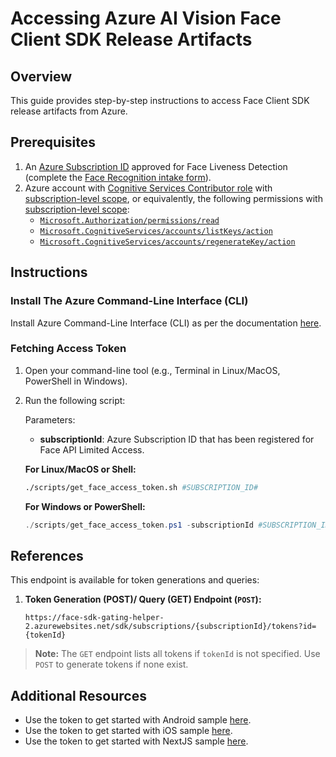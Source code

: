 # Accessing Azure AI Vision Face Client SDK Release Artifacts

## Overview
This guide provides step-by-step instructions to access Face Client SDK release artifacts from Azure.

## Prerequisites
1. An [Azure Subscription ID](https://learn.microsoft.com/azure/azure-portal/get-subscription-tenant-id) approved for Face Liveness Detection (complete the [Face Recognition intake form](https://aka.ms/facerecognition)).
2. Azure account with [Cognitive Services Contributor role](https://learn.microsoft.com/azure/role-based-access-control/role-assignments-list-portal) with [subscription-level scope](https://learn.microsoft.com/en-us/azure/role-based-access-control/scope-overview#:~:text=subscription), or equivalently, the following permissions with [subscription-level scope](https://learn.microsoft.com/en-us/azure/role-based-access-control/scope-overview#:~:text=subscription):
   - [`Microsoft.Authorization/permissions/read`](https://learn.microsoft.com/en-us/azure/role-based-access-control/permissions/management-and-governance#:~:text=Microsoft.Authorization/permissions/read)
   - [`Microsoft.CognitiveServices/accounts/listKeys/action`](https://learn.microsoft.com/en-us/azure/role-based-access-control/permissions/management-and-governance#:~:text=Microsoft.CognitiveServices/accounts/listKeys/action)
   - [`Microsoft.CognitiveServices/accounts/regenerateKey/action`](https://learn.microsoft.com/en-us/azure/role-based-access-control/permissions/management-and-governance#:~:text=Microsoft.CognitiveServices/accounts/regenerateKey/action)

## Instructions

### Install The Azure Command-Line Interface (CLI)
Install Azure Command-Line Interface (CLI) as per the documentation [here](https://learn.microsoft.com/cli/azure/).

### Fetching Access Token

1. Open your command-line tool (e.g., Terminal in Linux/MacOS, PowerShell in Windows).
1. Run the following script:

   Parameters:
   - **subscriptionId**: Azure Subscription ID that has been registered for Face API Limited Access.
   
   **For Linux/MacOS or Shell:**
   ```bash
   ./scripts/get_face_access_token.sh #SUBSCRIPTION_ID#
   ```

   **For Windows or PowerShell:**
   ```powershell
   ./scripts/get_face_access_token.ps1 -subscriptionId #SUBSCRIPTION_ID#
   ```

## References
This endpoint is available for token generations and queries:
   
1. **Token Generation (POST)/ Query (GET) Endpoint (`POST`):**
   
   ```
   https://face-sdk-gating-helper-2.azurewebsites.net/sdk/subscriptions/{subscriptionId}/tokens?id={tokenId}
   ```
      
> **Note:** The `GET` endpoint lists all tokens if `tokenId` is not specified. Use `POST` to generate tokens if none exist.
   
## Additional Resources
- Use the token to get started with Android sample [here](samples/kotlin/face/FaceAnalyzerSample/README.md).
- Use the token to get started with iOS sample [here](samples/swift/face/FaceAnalyzerSample/README.md).
- Use the token to get started with NextJS sample [here](samples/nextjs/README.md).
